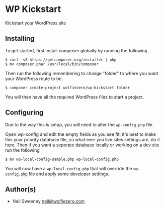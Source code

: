 WP Kickstart
===============================================================================

Kickstart your WordPress site


Installing
-------------------------------------------------------------------------------

To get started, first install composer globally by running the following.

    $ curl -sS https://getcomposer.org/installer | php
    $ mv composer.phar /usr/local/bin/composer

Then run the following remembering to change "folder" to where you want your
WordPress route to be.

    $ composer create-project wolfiezero/wp-kickstart folder

You will then have all the required WordPress files to start a project.


Configuring
-------------------------------------------------------------------------------

Due to the way this is setup, you will need to alter the `wp-config.php` file.

Open wp-config and edit the empty fields as you see fit; it's best to make this
your priority database file, so what ever you live sites settings are, do it
here. Then if you want a seperate database locally or working on a dev site run
the following

    $ mv wp-local-config-sample.php wp-local-config.php

You will now have a `wp-local-config.php` that will override the
`wp-config.php` file and apply some developer settings.


Author(s)
-------------------------------------------------------------------------------

- Neil Sweeney <neil@wolfiezero.com>

